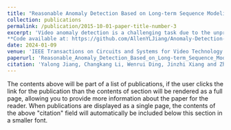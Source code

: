 ```yaml
---
title: "Reasonable Anomaly Detection Based on Long-term Sequence Modeling" 
collection: publications
permalink: /publication/2015-10-01-paper-title-number-3
excerpt: 'Video anomaly detection is a challenging task due to the unpredictable nature of abnormal actions, sophisticated semantics and a lack in training data. The visual representations of most existing approaches are limited by short-term sequences which cannot provide necessary clues for achieving reasonable detections. In this paper, we propose to comprehensively represent the motion patterns in human actions by learning from long-term sequences. Firstly, a Stacked State Machine (SSM) model with distinctive basis functions is proposed to represent the temporal dependencies which are consistent across long-term observations. Secondly, the dependencies are leveraged in filtering out problematic motion estimations which are influenced by short-term observation noises, plausible motion parameters are obtained in this way. Finally, SSM model predicts future states based on past ones, the divergence between the predictions with inherent normal patterns and observed ones determines anomalies which violate normal motion patterns. To address the challenges in drone-based surveillance, a dataset which is more diversified than existing ones is built. Extensive experiments are carried out to evaluate the proposed approach on the dataset and existing ones. Improvements over state-of-the-art methods can be observed.<br />
**Code available at: https://github.com/AllenYLJiang/Anomaly-Detection-in-Sequences** '
date: 2024-01-09
venue: 'IEEE Transactions on Circuits and Systems for Video Technology'
paperurl: 'Reasonable_Anomaly_Detection_Based_on_Long-term_Sequence_Modeling_with_appendix.pdf'
citation: 'Yalong Jiang, Changkang Li, Wenrui Ding, Jinzhi Xiang and Zheru Chi. "Reasonable Anomaly Detection Based on Long-term Sequence Modeling." in IEEE Transactions on Circuits and Systems for Video Technology, 2024.' 
---
```


The contents above will be part of a list of publications, if the user clicks the link for the publication than the contents of section will be rendered as a full page, allowing you to provide more information about the paper for the reader. When publications are displayed as a single page, the contents of the above "citation" field will automatically be included below this section in a smaller font.

